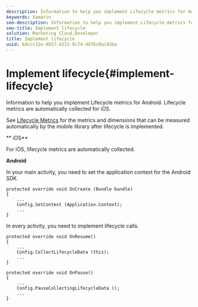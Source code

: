 ```yaml
---
description: Information to help you implement Lifecycle metrics for Android. Lifecycle metrics are automatically collected for iOS.
keywords: Xamarin
seo-description: Information to help you implement Lifecycle metrics for Android. Lifecycle metrics are automatically collected for iOS.
seo-title: Implement lifecycle
solution: Marketing Cloud,Developer
title: Implement lifecycle
uuid: 6dccc12e-8b57-4231-9c74-d47bc0ac93ba
---
```


# Implement lifecycle{#implement-lifecycle}

Information to help you implement Lifecycle metrics for Android. Lifecycle metrics are automatically collected for iOS.

See [Lifecycle Metrics](https://marketing.adobe.com/resources/help/en_US/mobile/ios/?f=metrics) for the metrics and dimensions that can be measured automatically by the mobile library after lifecycle is implemented.

** iOS**

For iOS, lifecycle metrics are automatically collected.

**Android**

In your main activity, you need to set the application context for the Android SDK.

```
protected override void OnCreate (Bundle bundle) 
{ 
    ... 
    Config.SetContext (Application.Context); 
    ... 
}

```

In every activity, you need to implement lifecycle calls.

```
protected override void OnResume() 
{ 
    ... 
    Config.CollectLifecycleData (this); 
    ... 
} 
 
protected override void OnPause() 
{ 
    ... 
    Config.PauseCollectingLifecycleData (); 
    ... 
}
```

